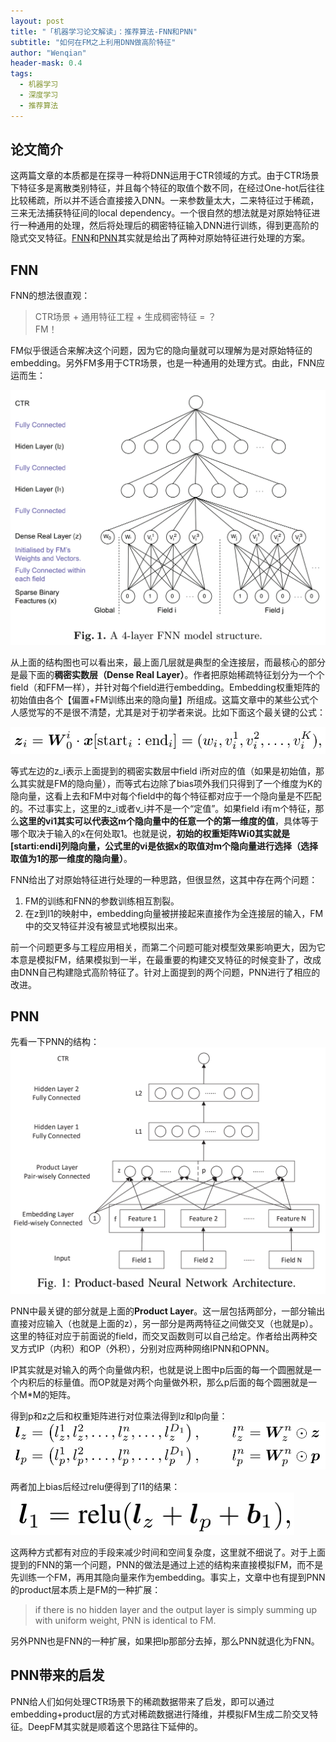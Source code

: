 ```yaml
---
layout: post
title: "「机器学习论文解读」：推荐算法-FNN和PNN"
subtitle: "如何在FM之上利用DNN做高阶特征"
author: "Wenqian"
header-mask: 0.4
tags:
  - 机器学习
  - 深度学习
  - 推荐算法
---
```


## 论文简介
这两篇文章的本质都是在探寻一种将DNN运用于CTR领域的方式。由于CTR场景下特征多是离散类别特征，并且每个特征的取值个数不同，在经过One-hot后往往比较稀疏，所以并不适合直接接入DNN。一来参数量太大，二来特征过于稀疏，三来无法捕获特征间的local dependency。一个很自然的想法就是对原始特征进行一种通用的处理，然后将处理后的稠密特征输入DNN进行训练，得到更高阶的隐式交叉特征。[FNN](https://arxiv.org/abs/1601.02376)和[PNN](https://arxiv.org/abs/1611.00144)其实就是给出了两种对原始特征进行处理的方案。

## FNN
FNN的想法很直观：
> CTR场景 + 通用特征工程 + 生成稠密特征 = ？<br/>
> FM！

FM似乎很适合来解决这个问题，因为它的隐向量就可以理解为是对原始特征的embedding。另外FM多用于CTR场景，也是一种通用的处理方式。由此，FNN应运而生：

![img](/img/in-post/papers/fnnpnn/fnn.png)

从上面的结构图也可以看出来，最上面几层就是典型的全连接层，而最核心的部分是最下面的**稠密实数层（Dense Real Layer）**。作者把原始稀疏特征划分为一个个field（和FFM一样），并针对每个field进行embedding。Embedding权重矩阵的初始值由各个【偏置+FM训练出来的隐向量】所组成。这篇文章中的某些公式个人感觉写的不是很不清楚，尤其是对于初学者来说。比如下面这个最关键的公式：

![img](/img/in-post/papers/fnnpnn/fnnfml.png)

等式左边的z_i表示上面提到的稠密实数层中field i所对应的值（如果是初始值，那么其实就是FM的隐向量），而等式右边除了bias项外我们只得到了一个维度为K的隐向量，这看上去和FM中对每个field中的每个特征都对应于一个隐向量是不匹配的。不过事实上，这里的z_i或者v_i并不是一个“定值”。如果field i有m个特征，那么**这里的vi1其实可以代表这m个隐向量中的任意一个的第一维度的值**，具体等于哪个取决于输入的x在何处取1。也就是说，**初始的权重矩阵Wi0其实就是[starti:endi]列隐向量，公式里的vi是依据x的取值对m个隐向量进行选择（选择取值为1的那一维度的隐向量）**。

FNN给出了对原始特征进行处理的一种思路，但很显然，这其中存在两个问题：
1. FM的训练和FNN的参数训练相互割裂。
2. 在z到l1的映射中，embedding向量被拼接起来直接作为全连接层的输入，FM中的交叉特征并没有被显式地模拟出来。

前一个问题更多与工程应用相关，而第二个问题可能对模型效果影响更大，因为它本意是模拟FM，结果模拟到一半，在最重要的构建交叉特征的时候变卦了，改成由DNN自己构建隐式高阶特征了。针对上面提到的两个问题，PNN进行了相应的改进。

## PNN
先看一下PNN的结构：
![img](/img/in-post/papers/fnnpnn/pnn.png)

PNN中最关键的部分就是上面的**Product Layer**。这一层包括两部分，一部分输出直接对应输入（也就是上面的z），另一部分是两两特征之间做交叉（也就是p）。这里的特征对应于前面说的field，而交叉函数则可以自己给定。作者给出两种交叉方式IP（内积）和OP（外积），分别对应两种网络IPNN和OPNN。

IP其实就是对输入的两个向量做内积，也就是说上图中p后面的每一个圆圈就是一个内积后的标量值。而OP就是对两个向量做外积，那么p后面的每个圆圈就是一个M*M的矩阵。

得到p和z之后和权重矩阵进行对位乘法得到lz和lp向量：
![img](/img/in-post/papers/fnnpnn/lplz.png)

两者加上bias后经过relu便得到了l1的结果：
![img](/img/in-post/papers/fnnpnn/l1.png)

这两种方式都有对应的手段来减少时间和空间复杂度，这里就不细说了。对于上面提到的FNN的第一个问题，PNN的做法是通过上述的结构来直接模拟FM，而不是先训练一个FM，再用其隐向量来作为embedding。事实上，文章中也有提到PNN的product层本质上是FM的一种扩展：
> if there is no hidden layer and the output layer
is simply summing up with uniform weight, PNN is identical
to FM.

另外PNN也是FNN的一种扩展，如果把lp那部分去掉，那么PNN就退化为FNN。

## PNN带来的启发
PNN给人们如何处理CTR场景下的稀疏数据带来了启发，即可以通过embedding+product层的方式对稀疏数据进行降维，并模拟FM生成二阶交叉特征。DeepFM其实就是顺着这个思路往下延伸的。
